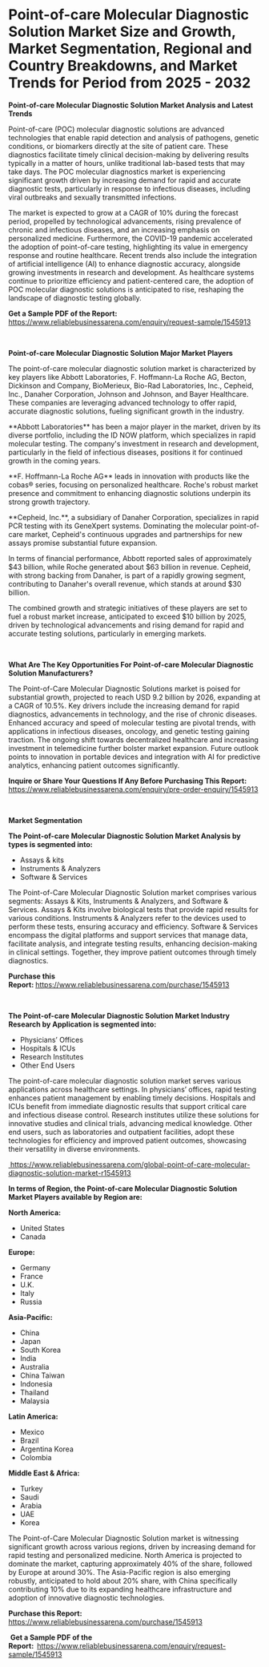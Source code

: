 <p><h1>Point-of-care Molecular Diagnostic Solution Market Size and Growth, Market Segmentation, Regional and Country Breakdowns, and Market Trends for Period from 2025 -  2032</h1></p><p><strong>Point-of-care Molecular Diagnostic Solution Market Analysis and Latest Trends</strong></p>
<p><p>Point-of-care (POC) molecular diagnostic solutions are advanced technologies that enable rapid detection and analysis of pathogens, genetic conditions, or biomarkers directly at the site of patient care. These diagnostics facilitate timely clinical decision-making by delivering results typically in a matter of hours, unlike traditional lab-based tests that may take days. The POC molecular diagnostics market is experiencing significant growth driven by increasing demand for rapid and accurate diagnostic tests, particularly in response to infectious diseases, including viral outbreaks and sexually transmitted infections.</p><p>The market is expected to grow at a CAGR of 10% during the forecast period, propelled by technological advancements, rising prevalence of chronic and infectious diseases, and an increasing emphasis on personalized medicine. Furthermore, the COVID-19 pandemic accelerated the adoption of point-of-care testing, highlighting its value in emergency response and routine healthcare. Recent trends also include the integration of artificial intelligence (AI) to enhance diagnostic accuracy, alongside growing investments in research and development. As healthcare systems continue to prioritize efficiency and patient-centered care, the adoption of POC molecular diagnostic solutions is anticipated to rise, reshaping the landscape of diagnostic testing globally.</p></p>
<p><strong>Get a Sample PDF of the Report:&nbsp;</strong> <a href="https://www.reliablebusinessarena.com/enquiry/request-sample/1545913?utm_campaign=3062&utm_medium=2&utm_source=Github&utm_content=ia&utm_term=14042025&utm_id=point-of-care-molecular-diagnostic-solution">https://www.reliablebusinessarena.com/enquiry/request-sample/1545913</a></p>
<p>&nbsp;</p>
<p><strong>Point-of-care Molecular Diagnostic Solution Major Market Players</strong></p>
<p><p>The point-of-care molecular diagnostic solution market is characterized by key players like Abbott Laboratories, F. Hoffmann-La Roche AG, Becton, Dickinson and Company, BioMerieux, Bio-Rad Laboratories, Inc., Cepheid, Inc., Danaher Corporation, Johnson and Johnson, and Bayer Healthcare. These companies are leveraging advanced technology to offer rapid, accurate diagnostic solutions, fueling significant growth in the industry.</p><p>**Abbott Laboratories** has been a major player in the market, driven by its diverse portfolio, including the ID NOW platform, which specializes in rapid molecular testing. The company's investment in research and development, particularly in the field of infectious diseases, positions it for continued growth in the coming years.</p><p>**F. Hoffmann-La Roche AG** leads in innovation with products like the cobas® series, focusing on personalized healthcare. Roche's robust market presence and commitment to enhancing diagnostic solutions underpin its strong growth trajectory.</p><p>**Cepheid, Inc.**, a subsidiary of Danaher Corporation, specializes in rapid PCR testing with its GeneXpert systems. Dominating the molecular point-of-care market, Cepheid's continuous upgrades and partnerships for new assays promise substantial future expansion.</p><p>In terms of financial performance, Abbott reported sales of approximately $43 billion, while Roche generated about $63 billion in revenue. Cepheid, with strong backing from Danaher, is part of a rapidly growing segment, contributing to Danaher's overall revenue, which stands at around $30 billion.</p><p>The combined growth and strategic initiatives of these players are set to fuel a robust market increase, anticipated to exceed $10 billion by 2025, driven by technological advancements and rising demand for rapid and accurate testing solutions, particularly in emerging markets.</p></p>
<p>&nbsp;</p>
<p><strong>What Are The Key Opportunities For Point-of-care Molecular Diagnostic Solution Manufacturers?</strong></p>
<p><p>The Point-of-Care Molecular Diagnostic Solutions market is poised for substantial growth, projected to reach USD 9.2 billion by 2026, expanding at a CAGR of 10.5%. Key drivers include the increasing demand for rapid diagnostics, advancements in technology, and the rise of chronic diseases. Enhanced accuracy and speed of molecular testing are pivotal trends, with applications in infectious diseases, oncology, and genetic testing gaining traction. The ongoing shift towards decentralized healthcare and increasing investment in telemedicine further bolster market expansion. Future outlook points to innovation in portable devices and integration with AI for predictive analytics, enhancing patient outcomes significantly.</p></p>
<p><strong>Inquire or Share Your Questions If Any Before Purchasing This Report:</strong> <a href="https://www.reliablebusinessarena.com/enquiry/pre-order-enquiry/1545913?utm_campaign=3062&utm_medium=2&utm_source=Github&utm_content=ia&utm_term=14042025&utm_id=point-of-care-molecular-diagnostic-solution">https://www.reliablebusinessarena.com/enquiry/pre-order-enquiry/1545913</a></p>
<p>&nbsp;</p>
<p><strong>Market Segmentation</strong></p>
<p><strong>The Point-of-care Molecular Diagnostic Solution Market Analysis by types is segmented into:</strong></p>
<p><ul><li>Assays & kits</li><li>Instruments & Analyzers</li><li>Software & Services</li></ul></p>
<p><p>The Point-of-Care Molecular Diagnostic Solution market comprises various segments: Assays & Kits, Instruments & Analyzers, and Software & Services. Assays & Kits involve biological tests that provide rapid results for various conditions. Instruments & Analyzers refer to the devices used to perform these tests, ensuring accuracy and efficiency. Software & Services encompass the digital platforms and support services that manage data, facilitate analysis, and integrate testing results, enhancing decision-making in clinical settings. Together, they improve patient outcomes through timely diagnostics.</p></p>
<p><strong>Purchase this Report:&nbsp;</strong><a href="https://www.reliablebusinessarena.com/purchase/1545913?utm_campaign=3062&utm_medium=2&utm_source=Github&utm_content=ia&utm_term=14042025&utm_id=point-of-care-molecular-diagnostic-solution">https://www.reliablebusinessarena.com/purchase/1545913</a></p>
<p>&nbsp;</p>
<p><strong>The Point-of-care Molecular Diagnostic Solution Market Industry Research by Application is segmented into:</strong></p>
<p><ul><li>Physicians’ Offices</li><li>Hospitals & ICUs</li><li>Research Institutes</li><li>Other End Users</li></ul></p>
<p><p>The point-of-care molecular diagnostic solution market serves various applications across healthcare settings. In physicians’ offices, rapid testing enhances patient management by enabling timely decisions. Hospitals and ICUs benefit from immediate diagnostic results that support critical care and infectious disease control. Research institutes utilize these solutions for innovative studies and clinical trials, advancing medical knowledge. Other end users, such as laboratories and outpatient facilities, adopt these technologies for efficiency and improved patient outcomes, showcasing their versatility in diverse environments.</p></p>
<p><a href="https://www.reliablebusinessarena.com/global-point-of-care-molecular-diagnostic-solution-market-r1545913?utm_campaign=3062&utm_medium=2&utm_source=Github&utm_content=ia&utm_term=14042025&utm_id=point-of-care-molecular-diagnostic-solution">&nbsp;https://www.reliablebusinessarena.com/global-point-of-care-molecular-diagnostic-solution-market-r1545913</a></p>
<p><strong>In terms of Region, the Point-of-care Molecular Diagnostic Solution Market Players available by Region are:</strong></p>
<p>
    <p> <strong> North America: </strong>
        <ul>
            <li>United States</li>
            <li>Canada</li>
        </ul>
        </p> 
    <p> <strong> Europe: </strong>
        <ul>
            <li>Germany</li>
            <li>France</li>
            <li>U.K.</li>
            <li>Italy</li>
            <li>Russia</li>
        </ul>
        </p> 
    <p> <strong> Asia-Pacific: </strong>
        <ul>
            <li>China</li>
            <li>Japan</li>
            <li>South Korea</li>
            <li>India</li>
            <li>Australia</li>
            <li>China Taiwan</li>
            <li>Indonesia</li>
            <li>Thailand</li>
            <li>Malaysia</li>
        </ul>
        </p> 
    <p> <strong> Latin America: </strong>
        <ul>
            <li>Mexico</li>
            <li>Brazil</li>
            <li>Argentina Korea</li>
            <li>Colombia</li>
        </ul>
        </p> 
    <p> <strong> Middle East & Africa: </strong>
        <ul>
            <li>Turkey</li>
            <li>Saudi</li>
            <li>Arabia</li>
            <li>UAE</li>
            <li>Korea</li>
        </ul>
    </p>
    </p>
<p><p>The Point-of-Care Molecular Diagnostic Solution market is witnessing significant growth across various regions, driven by increasing demand for rapid testing and personalized medicine. North America is projected to dominate the market, capturing approximately 40% of the share, followed by Europe at around 30%. The Asia-Pacific region is also emerging robustly, anticipated to hold about 20% share, with China specifically contributing 10% due to its expanding healthcare infrastructure and adoption of innovative diagnostic technologies.</p></p>
<p><strong>Purchase this Report: </strong><a href="https://www.reliablebusinessarena.com/purchase/1545913?utm_campaign=3062&utm_medium=2&utm_source=Github&utm_content=ia&utm_term=14042025&utm_id=point-of-care-molecular-diagnostic-solution">https://www.reliablebusinessarena.com/purchase/1545913</a></p>
<p>&nbsp;<strong>Get a Sample PDF of the Report:&nbsp;&nbsp;</strong><a href="https://www.reliablebusinessarena.com/enquiry/request-sample/1545913?utm_campaign=3062&utm_medium=2&utm_source=Github&utm_content=ia&utm_term=14042025&utm_id=point-of-care-molecular-diagnostic-solution">https://www.reliablebusinessarena.com/enquiry/request-sample/1545913</a></p>
<p><strong></strong></p>
<p><p></p><p></p><p></p></p>